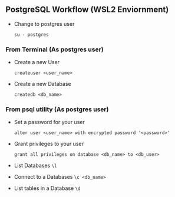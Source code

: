 ## PostgreSQL Workflow (WSL2 Enviornment)

* Change to postgres user

    ``` su - postgres ```

### From Terminal (As postgres user)

* Create a new User

    ``` createuser <user_name> ```

* Create a new Database

    ``` createdb <db_name> ```


### From psql utility (As postgres user)

* Set a password for your user

    ``` alter user <user_name> with encrypted password '<password>' ```

* Grant privileges to your user

    ``` grant all privileges on database <db_name> to <db_user> ```

* List Databases
``` \l ```

* Connect to a Databases
``` \c <db_name> ```

* List tables in a Database
``` \d ```
